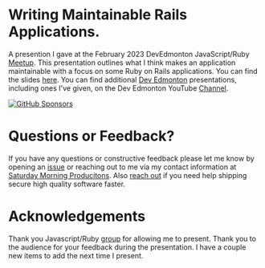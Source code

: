 # Writing Maintainable Rails Applications.
A presention I gave at the February 2023 DevEdmonton JavaScript/Ruby [Meetup](https://www.meetup.com/edmontonunlimited/events/290932435/).  This presentation outlines what I think makes an application maintainable with a focus on some Ruby on Rails applications.  You can find the slides [here]().  You can find additional [Dev Edmonton](https://devedmonton.com/) presentations, including ones I've given, on the Dev Edmonton YouTube [Channel](https://www.youtube.com/DevEdmonton).

[![GitHub Sponsors](https://img.shields.io/github/sponsors/saturdaymp?label=Sponsors&logo=githubsponsors&labelColor=3C444C)](https://github.com/sponsors/saturdaymp)

# Questions or Feedback?
If you have any questions or constructive feedback please let me know by opening an [issue](https://github.com/saturdaymp-examples/writing-maintainable-rails-applications/issues) or reaching out to me via my contact information at [Saturday Morning Producitons](https://saturdaymp.com/).  Also [reach out](https://saturdaymp.com/) if you need help shipping secure high quality software faster.

# Acknowledgements
Thank you Javascript/Ruby [group](https://exchangejs.com/) for allowing me to present.  Thank you to the audience for your feedback during the presentation.  I have a couple new items to add the next time I present.
